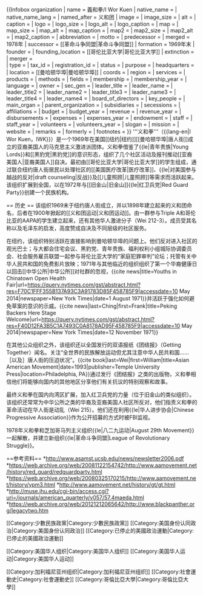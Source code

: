{{Infobox organization
| name                = 義和拳/I Wor Kuen
| native_name         = 
| native_name_lang    = 
| named_after         = 义和团
| image               = 
| image_size          = 
| alt                 = 
| caption             = 
| logo                =
| logo_size           = 
| logo_alt            = 
| logo_caption        = 
| map                 = 
| map_size            = 
| map_alt             = 
| map_caption         = 
| map2                = 
| map2_size           = 
| map2_alt            = 
| map2_caption        = 
| abbreviation        = 
| motto               = 
| predecessor         = 
| merged              = 1978年
| successor           = [[革命斗争同盟|革命斗争同盟]]
| formation           = 1969年末
| founder             = 
| founding_location   = [[哥伦比亚大学|哥伦比亚大学]]
| extinction          = <!-- use {{end date and age|YYYY|MM|DD}} -->
| merger              =  
| type                = 
| tax_id              = <!-- or | vat_id = (for European organizations) -->
| registration_id     = <!-- for non-profit org -->
| status              = 
| purpose             = 
| headquarters        = 
| location            = [[曼哈顿华埠|曼哈顿华埠]]
| coords              = <!-- {{coord|LAT|LON|display=inline, title}} -->
| region              = 
| services            = 
| products            = 
| methods             = 
| fields              = 
| membership          = 
| membership_year     = 
| language            = 
| owner               = <!-- or | owners = -->
| sec_gen             = 
| leader_title        = 
| leader_name         = 
| leader_title2       = 
| leader_name2        = 
| leader_title3       = 
| leader_name3        = 
| leader_title4       = 
| leader_name4        = 
| board_of_directors  = 
| key_people          = 
| main_organ          = 
| parent_organization = 
| subsidiaries        = 
| secessions          = 
| affiliations        = 
| budget              = 
| budget_year         = 
| revenue             = 
| revenue_year        = 
| disbursements       = 
| expenses            = 
| expenses_year       = 
| endowment           = 
| staff               = 
| staff_year          = 
| volunteers          = 
| volunteers_year     = 
| slogan              = 
| mission             = 
| website             = <!-- {{URL|example.com}} -->
| remarks             = 
| formerly            = 
| footnotes           = 
}}
'''义和拳'''（{{lang-en|I Wor Kuen，IWK}}）是一个1969年在美国[[纽约|纽约]][[曼哈顿华埠|唐人街]]成立的亚裔美国人的马克思主义激进派团体。义和拳借鉴了{{le|青年贵族|Young Lords}}和[[黑豹党|黑豹党]]的意识形态，组织了几个社区活动及报刊推动[[亚裔美国人|亚裔美国人]]自决。最初由[[哥伦比亚大学|哥伦比亚大学]]的学生组成，通过联合纽约唐人街居民以处理社区的[[美国医疗改革|医疗改革]]、{{le|对美国参与越战的反对|draft counseling|反战}}及[[儿童照顾|儿童照顾]]等需求而活跃起来。该组织扩展到全国，以在1972年与[[旧金山|旧金山]]{{le|红卫兵党|Red Guard Party}}创建一个民族机构。

== 历史 ==
该组织1969末于纽约唐人街成立，并以1898年建立起来的义和团命名，后者在1900年掀起的[[义和团运动|义和团运动]]。由一群参与Triple A和哥伦比亚的AAPA的学生建立起来，还有其他华人激进分子（Wei 212-3）。成员受其名称以及毛泽东的启发，高度赞成自决及不同层级的社区服务。

在纽约，该组织特别活跃在直接影响到曼哈顿华埠的问题上。他们反对进入社区的观光巴士；与大都会住宅会议、黑豹党、青年贵族、福利权利小组城际协调委员会、社会服务雇员联盟一起参与哥伦比亚大学的“家庭犯罪审判”论坛；托管有关中华人民共和国的免费影片放映；1971年与其他临近的组织组织了第一个华裔健康日以回击[[中华公所|中华公所]]对社群的忽视，<ref>{{cite news|title=Youths in Chinatown Open Health Fair|url=https://query.nytimes.com/gst/abstract.html?res=F70C1FFF355B137A93C3A91783D85F458785F9|accessdate=10 May 2014|newspaper=New York Times|date=1 August 1971}}</ref>并活跃于强化如何避免草案的意识的示威。<ref>{{cite news|last=Ching|first=Frank|title=Peking Backers Here Stage Welcome|url=https://query.nytimes.com/gst/abstract.html?res=F40D12FA3B5C1A7493C0A8178AD95F458785F9|accessdate=10 May 2014|newspaper=New York Times|date=12 November 1971}}</ref>

在其他公众组织之外，该组织还以全国发行的双语报纸《团结报》（Getting Together）闻名。关注“全世界的民族解放运动但尤其注意中华人民共和国……［以及］唐人街的压迫状况”。<ref>{{cite book|last=Wei|first=William|title=Asian American Movement|date=1993|publisher=Temple University Press|location=Philadelphia, PA}}</ref>通过发行《团结报》之类的出版物，义和拳相信他们将能够向国内的其他地区分享他们有关抗议的特别观察和故事。

最终义和拳在国内向湾区扩展，加入红卫兵党的力量（位于旧金山的类似组织）。该组织还常常为中华公所之类的华裔及亚裔美国人社区所反对，他们指责义和拳的革命活动在华人街是动乱（Wei 215）。他们还在利用{{le|华人进步协会|Chinese Progressive Association}}作为公开招募的方式时被FBI监视。

1978年义和拳和芝加哥马列主义组织{{le|八二九运动|August 29th Movement}}一起解散，并建立新组织{{le|革命斗争同盟|League of Revolutionary Struggle}}。

==参考资料==
<references />
*http://www.asamst.ucsb.edu/news/newsletter2006.pdf
*https://web.archive.org/web/20081122154742/http://www.aamovement.net/history/red_guard/redguardparty.html
*https://web.archive.org/web/20080325170215/http://www.aamovement.net/history/ypm3.html
*http://www.aamovement.net/history/gt/gt.html
*http://muse.jhu.edu/cgi-bin/access.cgi?uri=/journals/american_quarterly/v057/57.4maeda.html
*https://web.archive.org/web/20121212065642/http://www.blackpanther.org/legacytwo.htm
<!--
{{Chinese American organizations}}
-->
[[Category:少數民族政黨|Category:少數民族政黨]]
[[Category:美国身份认同政治|Category:美国身份认同政治]]
[[Category:已停止的美國政治運動|Category:已停止的美國政治運動]]
<!--[[Category:美国的极左翼政治|Category:美国的极左翼政治]]
[[Category:已停止的美国毛派组织|Category:已停止的美国毛派组织]]-->
[[Category:美国华人组织|Category:美国华人组织]]
[[Category:美国华人运动|Category:美国华人运动]]
<!--[[Category:Chinese-American_culture_in_New_York_City|Category:Chinese-American culture in New York City]]-->
[[Category:加利福尼亚州组织|Category:加利福尼亚州组织]]
[[Category:社會運動史|Category:社會運動史]]
[[Category:哥倫比亞大學|Category:哥倫比亞大學]]
<!--[[Category:1969_establishments_in_New_York_(state)|Category:1969 establishments in New York (state)]]
[[Category:1978_disestablishments_in_New_York_(state)|Category:1978 disestablishments in New York (state)]]-->